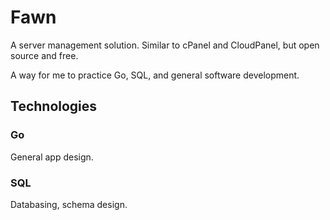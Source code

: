 # Fawn

A server management solution.  Similar to cPanel and CloudPanel, but open source and free.

A way for me to practice Go, SQL, and general software development.


## Technologies

### Go

General app design.

### SQL

Databasing, schema design.